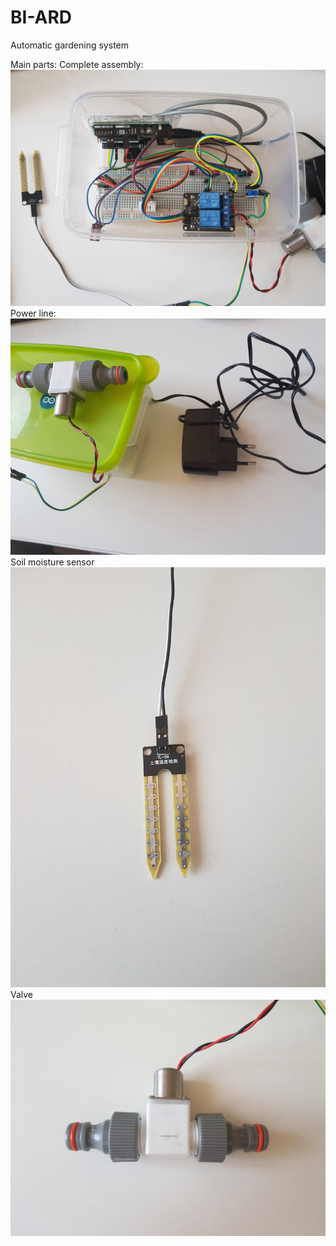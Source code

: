 # BI-ARD
Automatic gardening system

Main parts:
Complete assembly:
![Assembly](/img/assembly.jpg)
Power line:
![Power](/img/power.jpg)
Soil moisture sensor
![Soil moisture sensor](/img/soil_moisture_sensor.jpg)
Valve
![Valve](/img/valve.jpg)
